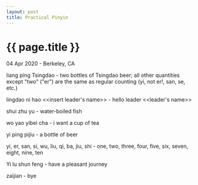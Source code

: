 ```yaml
---
layout: post
title: Practical Pinyin
---
```


{{ page.title }}
================

<p class="meta">04 Apr 2020 - Berkeley, CA</p>

liang ping Tsingdao - two bottles of Tsingdao beer; all other quantities except "two" ("er") are the same as regular counting (yi, not er!, san, se, etc.)

lingdao ni hao <<insert leader's name>> - hello leader <<leader's name>>

shui zhu yu - water-boiled fish

wo yao yibei cha - i want a cup of tea

yi ping pijiu - a bottle of beer

yi, er, san, si, wu, liu, qi, ba, jiu, shi - one, two, three, four, five, six, seven, eight, nine, ten

Yi lu shun feng - have a pleasant journey

zaijian - bye